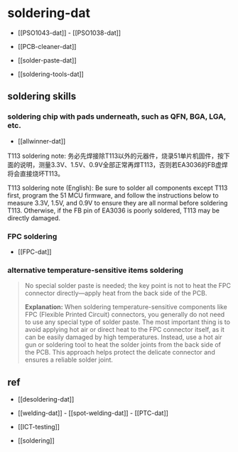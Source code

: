 # soldering-dat

- [[PSO1043-dat]] - [[PSO1038-dat]]

- [[PCB-cleaner-dat]]

- [[solder-paste-dat]]

- [[soldering-tools-dat]]




## soldering skills 





### soldering chip with pads underneath, such as QFN, BGA, LGA, etc.

- [[allwinner-dat]]

T113 soldering note: 务必先焊接除T113以外的元器件，烧录51单片机固件，按下面的说明，测量3.3V、1.5V、0.9V全部正常再焊T113，否则若EA3036的FB虚焊将会直接烧坏T113。

T113 soldering note (English): Be sure to solder all components except T113 first, program the 51 MCU firmware, and follow the instructions below to measure 3.3V, 1.5V, and 0.9V to ensure they are all normal before soldering T113. Otherwise, if the FB pin of EA3036 is poorly soldered, T113 may be directly damaged.



### FPC soldering 

- [[FPC-dat]]

### alternative temperature-sensitive items soldering


> No special solder paste is needed; the key point is not to heat the FPC connector directly—apply heat from the back side of the PCB.
> 
> **Explanation:**
> When soldering temperature-sensitive components like FPC (Flexible Printed Circuit) connectors, you generally do not need to use any special type of solder paste. The most important thing is to avoid applying hot air or direct heat to the FPC connector itself, as it can be easily damaged by high temperatures. 
> Instead, use a hot air gun or soldering tool to heat the solder joints from the back side of the PCB. This approach helps protect the delicate connector and ensures a reliable solder joint.



## ref 

- [[desoldering-dat]]

- [[welding-dat]] - [[spot-welding-dat]] - [[PTC-dat]]

- [[ICT-testing]]

- [[soldering]]